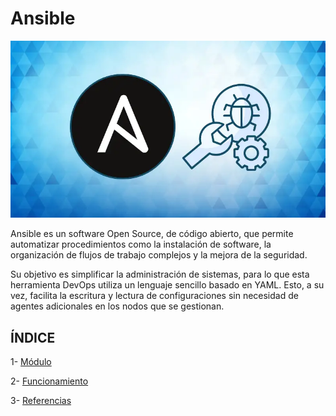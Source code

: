 # Ansible

![ansible](img/ansible.webp)

Ansible es un software Open Source, de código abierto, que permite automatizar procedimientos como la instalación de software, la organización de flujos de trabajo complejos y la mejora de la seguridad.

Su objetivo es simplificar la administración de sistemas, para lo que esta herramienta DevOps utiliza un lenguaje sencillo basado en YAML. Esto, a su vez, facilita la escritura y lectura de configuraciones sin necesidad de agentes adicionales en los nodos que se gestionan.

## ÍNDICE

1- [Módulo](modulo.md)

2- [Funcionamiento](funcionamiento.md)

3- [Referencias](referencias.md)
